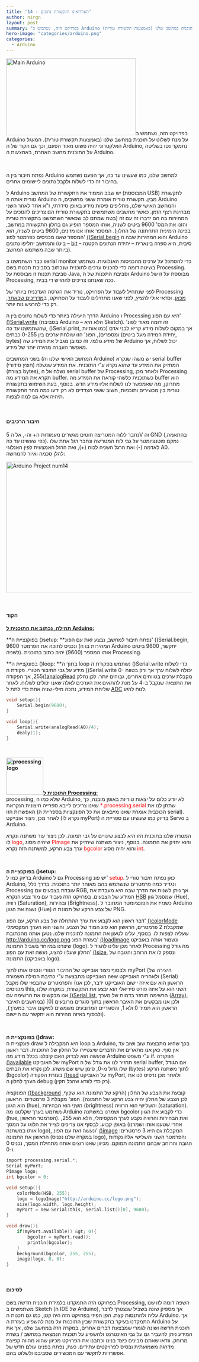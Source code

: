 ```yaml
---
title: '14 - הארדואינו ותקשורת נתונים'
author: nirgn
layout: post
summary: "בפרויקט הזה, נשתמש ב Arduino על מנת לשלוט על תוכנית במחשב שלנו (באמצעות תקשורת טורית)."
hero-image: "categories/arduino.png"
categories:
  - Arduino
---
```

[<img class="alignleft wp-image-1281" src="http://www.lifelongstudent.net/wp-content/uploads/2014/03/Main_Arduino.png" alt="Main Arduino" width="350" height="207" />](http://www.lifelongstudent.net/wp-content/uploads/2014/03/Main_Arduino.png)בפרויקט הזה, נשתמש ב Arduino על מנת לשלוט על תוכנית במחשב שלנו (באמצעות תקשורת טורית). המעגל האלקטרוני יהיה פשוט מאוד הפעם, וכך גם הקוד של ה Arduino, נתמקד נטו בשליטה על התוכנית מחשב האחרת, באמצעות ה Arduino.

<!--more-->

&nbsp;

נפתח חיבור בין ה Arduino למחשב שלנו, כמו שעשינו עד כה, אך הפעם נשתמש בחיבור זה כדי לשלוח ולקבל נתונים ליישומים אחרים.

ל Arduino יש שבב הממיר את התקשורת של המחשב (המבוססת USB) לתקשורת טורית אותה ה Arduino מבין. תקשורת טורית אומרת ששני מחשבים, ה Arduino והמחשב האישי שלנו, מחליפים פיסות מידע באופן סידרתי, ז"א אחד לאחר השני מבחינת רצף הזמן. כאשר מחשבים משתמשים בתקשורת טורית הם צריכים להסכים על המהירות בה הם ידברו זה עם זה (בטח שמתם לב שכאשר השתמשנו בתקשורת טורית והזנו את המס' 9600 ביטים לשניה, אותו המספר הופיע גם בחלון התקשורת במחשב, בפינה הימינית התחתונה של החלון). המספר אותו אנו מזינים, 9600 ביטים לשניה, הוא המספר שאנו מכניסים כפרמטר לפונ' <a href="http://www.arduino.cc/en/Serial/Begin" target="_blank">()Serial.begin</a> והוא המהירות שבה ה Arduino והמחשב יחליפו נתונים (ביט &#8211; <a href="https://en.wikipedia.org/wiki/Bit" target="_blank">bit</a> &#8211; סיבית, היא ספרה בינארית &#8211; יחידת הנתונים הקטנה ביותר שבה משתמש המחשב).

כבר השתמשנו ב serial monitor כדי להסתכל על ערכים מהכניסות האנלוגיות. נשתמש בשיטה דומה כדי להכניס ערכים לתוכנית שנכתוב בסביבת תכנות בשם Processing. סביבת תכנות זו מבוססת על Java, וסביבת התכנות של ה Arduino מבוססת על זו של Processing, ככה שאנחנו צריכים להרגיש די בבית.

לפני שנתחיל לעבוד על הפרויקט, נוריד את הגרסה העדכנית ביותר של Processing <a href="https://www.processing.org/download/?processing" target="_blank">מכאן</a>. וכדאי אולי להציץ, לפני שאנו מתחילים לעבוד על הפרויקט, ב<a href="https://www.processing.org/tutorials/" target="_blank">מדריכים שבאתר</a>, רק כדי להרגיש נוח יותר.

הדרך היעילה ביותר כדי לשלוח נתונים בין ה Arduino ו Processing היא עם הפונ' <a href="http://www.arduino.cc/en/Serial/Write" target="_blank">()Serial.write</a> (בסביבת Arduino &#8211; הלא היא Sketch). זה דומה מאוד לפונ' שהשתמשנו עד כה, ()Serial.print, אך במקום לשלוח מידע קריא לבני אדם (כמו אותיות ומספרים), הפונ' הזו שולחת ערכים בין 0-255 כבתים (יחידת המידה מעל ביטים, bytes) של מידע גולמי. זה כמובן מגביל את המידע שה Arduino יכול לשלוח, אך מאפשר העברה מהירה יותר של מידע.

בשני המחשבים (המחשב האישי שלנו וה Arduino) יש משהו שנקרא serial buffer (חוצץ סידורי) המחזיק את המידע עד שהוא נקרא ע"י התוכנית. את המידע שנשלח (בצורת bytes), נשלח אל ה serial buffer של Processing, ולאחר מכן Processing תקרא את המידע מה buffer. כשתוכנית כלשהי קוראת את המידע מה buffer הוא מתרוקן, מה שאמפשר לנו לשלוח אליו מידע חדש. בנוסף, בעת השימוש בתקשורת טורית בין מכשירים ותוכניות, חשוב ששני הצדדים לא רק ידעו כמה מהר התקשורת תיהיה אלא גם למה לצפות.

&nbsp;

#### חיבור הרכיבים

נחבר ללוח המטריצה חוטים מגשרים מעמודות ה+ וה-, אל ה 5V וה GND (בהתאמה, כפי שעשינו עד כה). נמקם פוטנציומטר על גבי לוח המטריצה ונחבר רגל אחת שלו לאדמה (-) ואת הרגל השניה לכוח (+), ואת הרגל האמצעית לפין האנלוגי A0.  
להלן סכמה ואיור להמחשה:

[<img class="aligncenter wp-image-2085" src="http://www.lifelongstudent.net/wp-content/uploads/2015/05/Arduino_Project_num14.png" alt="Arduino Project num14" width="700" height="354" srcset="http://www.lifelongstudent.net/wp-content/uploads/2015/05/Arduino_Project_num14.png 766w, http://www.lifelongstudent.net/wp-content/uploads/2015/05/Arduino_Project_num14-150x76.png 150w, http://www.lifelongstudent.net/wp-content/uploads/2015/05/Arduino_Project_num14-300x152.png 300w" sizes="(max-width: 700px) 100vw, 700px" />](http://www.lifelongstudent.net/wp-content/uploads/2015/05/Arduino_Project_num14.png)

&nbsp;

#### הקוד

**<span style="text-decoration: underline;">תחילה, נכתוב את התוכנית ל Arduino:</span>**

**בפוקנציית ה ()setup: **נפתח חיבור למחשב, נבצע זאת עם הפונ' ()Serial.begin, ונכניס לתוכה את הפרמטר 9600 (המהירות בו ה Arduino יתקשר, 9600 ביטים לשניה). אותו המספר (9600) יהיה כתוב בתוכנית Processing.

**בפונקציית ה ()loop: **בתוך ה loop נשתמש בפקודת ה ()Serial.write כדי לשלוח מידע על גבי החיבור הטורי. פקודת ה ()Serial.write יכולה לשלוח ערך אך ורק בטווח 0-255, אך הפקודה<a href="http://www.arduino.cc/en/Reference/AnalogRead" target="_blank">()analogRead</a> מקבלת ערכים בטווחים אחרים, גבוהים יותר. לכן נחלק את התוצאה שנקבל ב-4 על מנת להתאים את הערכים לאלה שאנו יכולים לשלוח. לאחר שליחת המידע, נחכה מילי-שניה אחת כדי לתת ל <a href="https://en.wikipedia.org/wiki/Analog-to-digital_converter" target="_blank">ADC</a> לנוח לרגע.

```c
void setup(){
    Serial.begin(9600);
}

void loop(){
    Serial.write(analogRead(A0)/4);
    dealy(1);
}
```

&nbsp;

<span style="text-decoration: underline;"><strong><img class="alignleft wp-image-2075" src="http://www.lifelongstudent.net/wp-content/uploads/2015/05/processing-logo.png" alt="processing logo" width="100" height="100" srcset="http://www.lifelongstudent.net/wp-content/uploads/2015/05/processing-logo.png 492w, http://www.lifelongstudent.net/wp-content/uploads/2015/05/processing-logo-150x150.png 150w, http://www.lifelongstudent.net/wp-content/uploads/2015/05/processing-logo-300x300.png 300w, http://www.lifelongstudent.net/wp-content/uploads/2015/05/processing-logo-144x144.png 144w" sizes="(max-width: 100px) 100vw, 100px" />התוכנית ל Processing:</strong></span>  
processing, שלא כמו ה Arduino, לא יודע כלום על יצאות טוריות באופן מובנה, כך שאנו צריכים לייבא ספרייה חיצונית הנקראת <span style="color: #ff0000;">*.processing.serial</span> שתתן לנו את האפשרות הזו (הכוכבית אומרת שאנו מייבאים את כל הפונקציות בספריית ה serial). לאחר מכן, ניצור אובייקט (נקרא לו myPort) בדיוק כמו שעשינו עם ספריית ה Servo ב Arduino.

המטרה שלנו בתוכנית הזו היא לבצע שינויים על גבי תמונה. לכן ניצור עוד משתנה ונקרא לו <span style="color: #ff0000;">logo</span>, שיהיה מסוג <span style="color: #ff0000;">PImage</span> והוא יחזיק את התמונה. בנוסף, ניצור משתנה שיחזיק את ערך צבע הרקע, למשתנה הזה נקרא <span style="color: #ff0000;">bgcolor</span> והוא יהיה מסוג <span style="color: #ff0000;">int</span>.

&nbsp;

**בפוקנציית ה ()setup:**  
בדיוק כמו ל Arduino גם ל Processing יש פונ' <span style="color: #ff0000;">setup</span>. כאן נפתח חיבור טורי ל Arduino, ונגדיר כמה פרמטרים שנשתמש בהם מאוחר יותר בתוכנית. בדרך כלל Processing עובדת בצבעים עם RGB, אך ניתן לשנות את הדרך שבה היא מעבדת את המידע של הצבעים. בפרויקט הזה נעבוד עם מוד צבע הנקרא <a href="https://en.wikipedia.org/wiki/HSL_and_HSV" target="_blank">HSB</a> שמסמל גוון (Hue), רוויה (Saturation), ובהירות (Brightness). כשנזיז את הפונציומטר המחובר ל Arduino נשנה את הגוון (Hue) של צבע הרקע של תמונת ה PNG.

דבר ראשון הוא לקבוע את ערך ההתחלה של צבע הרקע, עם הפונ' <a href="https://processing.org/reference/colorMode_.html" target="_blank">()colorMode</a> שמקבלת 2 פרמטרים, הראשון הוא סוג המוד של הצבע, והשני הוא הערך המקסימלי שעליה לצפות לו. בנוסף, עלינו לטעון את התמונה לתוכנית שלנו. נטען אותה מהכתובת <span style="color: #ff0000;">http://arduino.cc/logo.png</span> בעזרת הפונ' <a href="https://processing.org/reference/loadImage_.html" target="_blank">()loadImage</a> ונשמור אותה באוביקט שיצרנו במיוחד בשביל התמונה (logo). לאחר מכן עלינו להגיד ל Processing מה גודל החלון שעליו להציג, נעשה זאת עם הפונ' <a href="https://processing.org/reference/size_.html" target="_blank">()size</a>, ונספק לו את הרוחב והגובה של התמונה (באוביקט logo).

ולבסוף ניצור אובייקט של החיבור הטורי ונכניס אותו לתוך myPort (היצירה של האובייקט מתבצעת ע"י כתיבת המילה השמורה new ולאחריה האובייקט (Serial) והפרמטרים שהבנאי שלו מקבל (הראשון הוא עם איזה יישום האובייקט ידבר, לכן אנו מכניסים this, השני הוא על איזה פורט סיריאלי הוא יבצע את התקשורת, במקרה שלנו אנו מבקשים את הרשימה עם <a href="https://processing.org/reference/libraries/serial/Serial_list_.html" target="_blank">()Serial.list</a>, הרשימה תוחזר בדמות של מערך (<a href="http://en.wikipedia.org/wiki/Array_data_structure" target="_blank">Array</a>), ולכן אנו מבקשים את האיבר הראשון בתוך סוגרים מרובעים \[0\] (במחשבים האיבר הראשון הוא תמיד 0 ולא 1, והסוגריים המרובעים משמשים למיקום איבר במערך), ולבסוף באיזה מהירות הוא יתקשר עם היישום).

&nbsp;

**בפונקציית ה ()draw:**  
פונקציית ה draw היא המקבילה ל loop ב Arduino, בכך שהיא מתבצעת שוב ושוב עד אין סוף. כאן אנו מתארים את הדברים שיצטיירו על החלון של התוכנית. דבר ראשון שנעשה הוא לבדוק האם קיבלנו בכלל מידע מה Arduino ע"י משפט if. הפקודה <a href="https://processing.org/reference/libraries/serial/Serial_available_.html" target="_blank">()available</a> של האוביקט myPort תחזיר לנו את גודל של ה serial buffer, אם הגודל שלו גדול מ-0, סימן שיש שם משהו. לכן נקרא את הבתים (bytes) לתוך משתנה הרקע (bgcolor) בעזרת הפקודה <a href="https://processing.org/reference/libraries/serial/Serial_read_.html" target="_blank">()read</a> על האוביקט myPort, ולאחר מכן נדפיס לנו את הערך לחלון ה debug (רק כדי לוודא שהכל תקין).

הפונקציה <a href="https://processing.org/reference/background_.html" target="_blank">()background</a> קובעת את הצבע של החלון (הרקע של התמונה הוא שקוף, לכן הצבע של החלון יהיה צבע הרקע של התמונה). הפונ' מקבלת 3 פרמטרים: הראשון הוא הגוון (hue), השני הוא הבהירות (brightness) והשלישי הוא הרוויה (saturation). נשתמש בערך שקלטנו מה Arduino ושמרנו במשתנה bgcolor כדי לקבוע את הגוון (hue, הפרמטר הראשון). ואת הבהירות והרוויה נקבע לערך המקסימלי, הלא הוא 255, באופן קבוע. לבסוף אנו צריכים לצייר את הלוגו על המסך (אחרי שטענו אותו ושמרנו אותו במשתנה logo), ונעשה זאת עם הפונ' <a href="https://processing.org/reference/image_.html" target="_blank">()image</a> המקבלת גם היא 3 פרמטרים: הראשון את התמונה (במקרה שלנו נכניס logo), והפרמטר השני והשלישי אלה נקודות הגובה והרוחב שבהם התמונה תמוקם. מכיוון שאנו רוצים אותה מתחילת המסך, נכניס 0 ו-0.

```c
import processing.serial.*;
Serial myPort;
PImage logo;
int bgcolor = 0;

void setup(){
    colorMode(HSB, 255);
    logo = logoImage("http://arduino.cc/logo.png");
    size(logo.width, logo.height);
    myPort = new Serial(this, Serial.list()[0], 9600);
}

void draw(){
    if(myPort.available() &gt; 0){
        bgcolor = myPort.read();
        println(bgcolor);
    }
    beckground(bgcolor, 255, 255);
    image(logo, 0, 0);
}
```

&nbsp;

#### לסיכום

בפרויקט הזה התמקדנו בלמידת תוכנית חדשה בשם Processing, השפה דומה לזו שנו משתמשים ב Sketch (ה IDE של Arduino), אך מספיק שונה בשביל שנצטרך לדבר עליה ולהתנסות קצת. הפן הפיזי בפרויקט הזה היה קטן, כמו גם תכנות ה Arduino. אך התמקדנו בעיקר בתקשורת שבין התוכנות על מנת להשפיע בעזרת ה Arduino על תוכנית חדשה ושונה לגמרי שמבצעת דברים אחרים, במקרה הזה במחשב שלנו, אך את המידע ניתן להעביר גם על גבי האינטרנט ולהשפיע על תוכנית הנמצאת במחשב / בשרת מרוחק. וודאו שאתם מבינים כיצד בנינו וכתבנו את הפרויקט מכיוון שהוא מהווה קפיצת מדרגה משמועתית ובסיס לפרויקטים עתידים. כעת, נפתח בפנינו עולם חדש של אפשרויות לתקשר עם המכשירים שסביבנו ולשלוט בהם.
